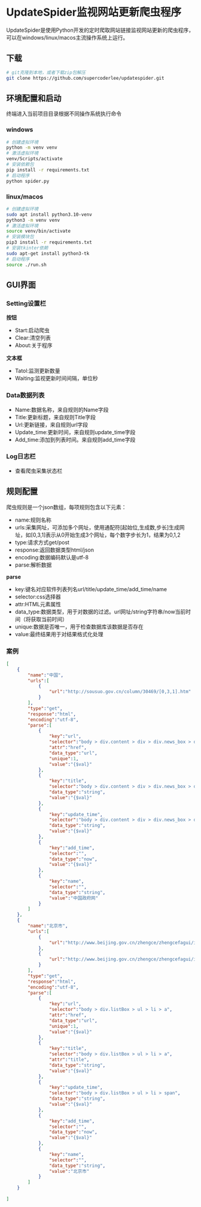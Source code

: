 

# UpdateSpider监视网站更新爬虫程序

UpdateSpider是使用Python开发的定时爬取网站链接监视网站更新的爬虫程序，可以在windows/linux/macos主流操作系统上运行。



## 下载

~~~bash
# git克隆到本地，或者下载zip包解压
git clone https://github.com/supercoderlee/updatespider.git
~~~



## 环境配置和启动

终端进入当前项目目录根据不同操作系统执行命令

### windows

~~~bash
# 创建虚拟环境
python -m venv venv
# 激活虚拟环境
venv/Scripts/activate
# 安装依赖包
pip install -r requirements.txt
# 启动程序
python spider.py
~~~

### linux/macos

~~~bash
# 创建虚拟环境
sudo apt install python3.10-venv
python3 -m venv venv
# 激活虚拟环境
source venv/bin/activate
# 安装模块包
pip3 install -r requirements.txt
# 安装tkinter依赖
sudo apt-get install python3-tk
# 启动程序
source ./run.sh
~~~



## GUI界面

### Setting设置栏

**按钮**

- Start:启动爬虫
- Clear:清空列表
- About:关于程序

**文本框**

- Tatol:监测更新数量
- Waiting:监视更新时间间隔，单位秒

### Data数据列表

- Name:数据名称，来自规则的Name字段
- Title:更新标题，来自规则Title字段
- Url:更新链接，来自规则url字段
- Update_time:更新时间，来自规则update_time字段
- Add_time:添加到列表时间。来自规则add_time字段

### Log日志栏

- 查看爬虫采集状态栏



## 规则配置

爬虫规则是一个json数组，每项规则包含以下元素：

- name:规则名称
- urls:采集网址，可添加多个网址，使用通配符[起始位,生成数,步长]生成网址，如[0,3,1]表示从0开始生成3个网址，每个数字步长为1，结果为0,1,2
- type:请求方式get/post
- response:返回数据类型html/json
- encoding:数据编码默认是utf-8
- parse:解析数据

**parse**

- key:键名对应软件列表列名url/title/update_time/add_time/name
- selector:css选择器
- attr:HTML元素属性
- data_type:数据类型，用于对数据的过滤。url网址/string字符串/now当前时间（将获取当前时间）
- unique:数据是否唯一，用于检查数据库该数据是否存在
- value:最终结果用于对结果格式化处理

### 案例

~~~json
[
    {
        "name":"中国",
        "urls":[
            {
                "url":"http://sousuo.gov.cn/column/30469/[0,3,1].htm"
            }
        ],
        "type":"get",
        "response":"html",
        "encoding":"utf-8",
        "parse":[
            {
                "key":"url",
                "selector":"body > div.content > div > div.news_box > div.list.list_1.list_2 > ul > li > h4 > a",
                "attr":"href",
                "data_type":"url",
                "unique":1,
                "value":"{$val}"
            },
            {
                "key":"title",
                "selector":"body > div.content > div > div.news_box > div.list.list_1.list_2 > ul > li > h4 > a",
                "data_type":"string",
                "value":"{$val}"
            },
            {
                "key":"update_time",
                "selector":"body > div.content > div > div.news_box > div.list.list_1.list_2 > ul > li > h4 > span",
                "data_type":"string",
                "value":"{$val}"
            },
            {
                "key":"add_time",
                "selector":"",
                "data_type":"now",
                "value":"{$val}"
            },
            {
                "key":"name",
                "selector":"",
                "data_type":"string",
                "value":"中国政府网"
            }
        ]
    },
    {
        "name":"北京市",
        "urls":[
            {
                "url":"http://www.beijing.gov.cn/zhengce/zhengcefagui/index.html"
            },
            {
                "url":"http://www.beijing.gov.cn/zhengce/zhengcefagui/index_[1,3,1].html"
            }
        ],
        "type":"get",
        "response":"html",
        "encoding":"utf-8",
        "parse":[
            {
                "key":"url",
                "selector":"body > div.listBox > ul > li > a",
                "attr":"href",
                "data_type":"url",
                "unique":1,
                "value":"{$val}"
            },
            {
                "key":"title",
                "selector":"body > div.listBox > ul > li > a",
                "attr":"title",
                "data_type":"string",
                "value":"{$val}"
            },
            {
                "key":"update_time",
                "selector":"body > div.listBox > ul > li > span",
                "data_type":"string",
                "value":"{$val}"
            },
            {
                "key":"add_time",
                "selector":"",
                "data_type":"now",
                "value":"{$val}"
            },
            {
                "key":"name",
                "selector":"",
                "data_type":"string",
                "value":"北京市"
            }
        ]
    }
    
]
~~~

